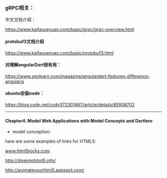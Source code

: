 ### gRPC相关：

中文文档介绍：

https://www.kaifaxueyuan.com/basic/grpc/grpc-overview.html



#### protobuf3文档介绍

https://www.kaifaxueyuan.com/basic/protobuf3.html



#### 对理解angularDart很有用：

https://www.zeolearn.com/magazine/angulardart-features-difference-angularjs



#### ubuntu安装node：

https://blog.csdn.net/csdn372301467/article/details/85938702

<hr></hr>



#### Chapter4. Model Web Applications with Model Concepts and Dartlero

+ model conception:

here are some examples of links for HTML5:

www.html5rocks.com

http://diveintohtml5.info/

http://animateyourhtml5.appspot.com/


